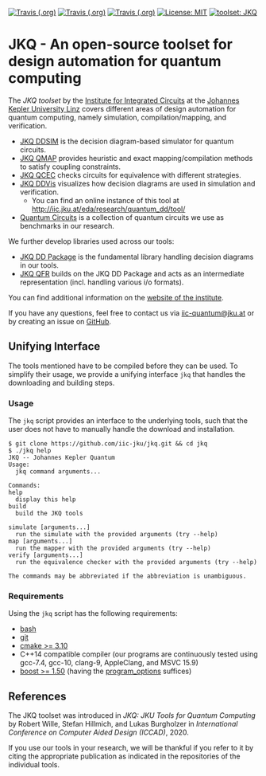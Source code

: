 [![Travis (.org)](https://img.shields.io/travis/iic-jku/ddsim?label=JKQ%20DDSIM)](https://travis-ci.com/iic-jku/ddsim)
[![Travis (.org)](https://img.shields.io/travis/iic-jku/qmap?label=JKQ%20QMAP)](https://travis-ci.com/iic-jku/qmap)
[![Travis (.org)](https://img.shields.io/travis/iic-jku/qcec?label=JKQ%20QCEC)](https://travis-ci.com/iic-jku/qcec)
[![License: MIT](https://img.shields.io/badge/License-MIT-yellow.svg)](https://opensource.org/licenses/MIT)
[![toolset: JKQ](https://img.shields.io/badge/toolset-JKQ-blue)](https://github.com/iic-jku/jkq)


# JKQ - An open-source toolset for design automation for quantum computing

The *JKQ toolset* by the [Institute for Integrated Circuits](http://iic.jku.at/eda/research/quantum/) 
at the [Johannes Kepler University Linz](https://jku.at) covers different
areas of design automation for quantum computing, namely simulation, compilation/mapping, and verification.

- [JKQ DDSIM](https://github.com/iic-jku/ddsim) is the decision diagram-based simulator for quantum circuits.
- [JKQ QMAP](https://github.com/iic-jku/qmap) provides heuristic and exact mapping/compilation methods to satisfy coupling constraints.
- [JKQ QCEC](https://github.com/iic-jku/qcec) checks circuits for equivalence with different strategies.
- [JKQ DDVis](http://github.com/iic-jku/ddvis) visualizes how decision diagrams are used in simulation and verification.
  - You can find an online instance of this tool at http://iic.jku.at/eda/research/quantum_dd/tool/
- [Quantum Circuits](https://github.com/iic-jku/quantum_circuits) is a collection of quantum circuits we use as benchmarks in our research.

We further develop libraries used across our tools:

- [JKQ DD Package](https://github.com/iic-jku/dd_package) is the fundamental library handling decision diagrams in our tools.
- [JKQ QFR](https://github.com/iic-jku/qfr) builds on the JKQ DD Package and acts as an intermediate representation (incl. handling various i/o formats).

You can find additional information on the [website of the institute](http://iic.jku.at/eda/research/quantum/).

If you have any questions, feel free to contact us via [iic-quantum@jku.at](mailto:iic-quantum@jku.at) or by creating an issue on [GitHub](https://guthub.com/iic-jku/jkq/issues).

## Unifying Interface

The tools mentioned have to be compiled before they can be used.
To simplify their usage, we provide a unifying interface `jkq` that handles the downloading and building steps.

### Usage

The `jkq` script provides an interface to the underlying tools, such that the user does not have to manually handle
the download and installation. 

```commandline
$ git clone https://github.com/iic-jku/jkq.git && cd jkq
$ ./jkq help                                              
JKQ -- Johannes Kepler Quantum
Usage:
  jkq command arguments...

Commands:
help
  display this help
build
  build the JKQ tools

simulate [arguments...]
  run the simulate with the provided arguments (try --help)
map [arguments...]
  run the mapper with the provided arguments (try --help)
verify [arguments...]
  run the equivalence checker with the provided arguments (try --help)

The commands may be abbreviated if the abbreviation is unambiguous.
```

### Requirements

Using the `jkq` script has the following requirements:

- [bash](https://www.gnu.org/software/bash/)
- [git](https://git-scm.com/)
- [cmake >= 3.10](https://cmake.org/)
- C++14 compatible compiler (our programs are continuously tested using gcc-7.4, gcc-10, clang-9, AppleClang, and MSVC 15.9)
- [boost >= 1.50](https://www.boost.org/) (having the [program_options](https://www.boost.org/doc/libs/1_74_0/doc/html/program_options.html) suffices)

## References

The JKQ toolset was introduced in *JKQ: JKU Tools for Quantum Computing* 
by Robert Wille, Stefan Hillmich, and Lukas Burgholzer in *International Conference on Computer Aided Design (ICCAD)*, 2020.

If you use our tools in your research, we will be thankful if you refer to it by citing the appropriate publication 
as indicated in the repositories of the individual tools.
